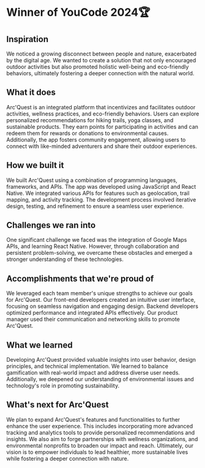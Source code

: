 # Winner of YouCode 2024🏆

## Inspiration
We noticed a growing disconnect between people and nature, exacerbated by the digital age. We wanted to create a solution that not only encouraged outdoor activities but also promoted holistic well-being and eco-friendly behaviors, ultimately fostering a deeper connection with the natural world. 

## What it does
Arc'Quest is an integrated platform that incentivizes and facilitates outdoor activities, wellness practices, and eco-friendly behaviors. Users can explore personalized recommendations for hiking trails, yoga classes, and sustainable products. They earn points for participating in activities and can redeem them for rewards or donations to environmental causes. Additionally, the app fosters community engagement, allowing users to connect with like-minded adventurers and share their outdoor experiences.

## How we built it
We built Arc'Quest using a combination of programming languages, frameworks, and APIs. The app was developed using JavaScript and React Native. We integrated various APIs for features such as geolocation, trail mapping, and activity tracking. The development process involved iterative design, testing, and refinement to ensure a seamless user experience.

## Challenges we ran into
One significant challenge we faced was the integration of Google Maps APIs, and learning React Native. However, through collaboration and persistent problem-solving, we overcame these obstacles and emerged a stronger understanding of these technologies.

## Accomplishments that we're proud of
We leveraged each team member's unique strengths to achieve our goals for Arc'Quest. Our front-end developers created an intuitive user interface, focusing on seamless navigation and engaging design. Backend developers optimized performance and integrated APIs effectively. Our product manager used their communication and networking skills to promote Arc'Quest.

## What we learned
Developing Arc'Quest provided valuable insights into user behavior, design principles, and technical implementation. We learned to balance gamification with real-world impact and address diverse user needs. Additionally, we deepened our understanding of environmental issues and technology's role in promoting sustainability.

## What's next for Arc'Quest
We plan to expand Arc'Quest's features and functionalities to further enhance the user experience. This includes incorporating more advanced tracking and analytics tools to provide personalized recommendations and insights. We also aim to forge partnerships with wellness organizations, and environmental nonprofits to broaden our impact and reach. Ultimately, our vision is to empower individuals to lead healthier, more sustainable lives while fostering a deeper connection with nature.
